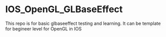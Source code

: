 # IOS_OpenGL_GLBaseEffect
This repo is for basic glbaseeffect testing and learning. It can be template for begineer level for OpenGL in IOS
